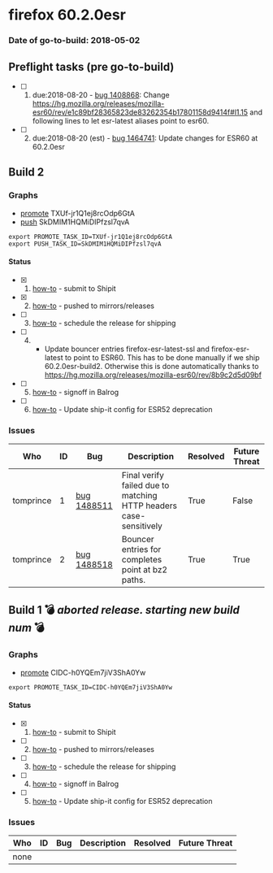 # firefox 60.2.0esr

### Date of go-to-build: 2018-05-02

## Preflight tasks (pre go-to-build)
- [ ] 1. due:2018-08-20 - [bug 1408868](https://bugzil.la/1408868): Change https://hg.mozilla.org/releases/mozilla-esr60/rev/e1c89bf28365823de83262354b17801158d9414f#l1.15 and following lines to let esr-latest aliases point to esr60.
- [ ] 2. due:2018-08-20 (est) - [bug 1464741](https://bugzil.la/1464741): Update changes for ESR60 at 60.2.0esr

## Build 2  

### Graphs
* [promote](https://tools.taskcluster.net/push-inspector/#/TXUf-jr1Q1ej8rcOdp6GtA) TXUf-jr1Q1ej8rcOdp6GtA
* [push](https://tools.taskcluster.net/push-inspector/#/SkDMIM1HQMiDIPfzsl7qvA) SkDMIM1HQMiDIPfzsl7qvA
```
export PROMOTE_TASK_ID=TXUf-jr1Q1ej8rcOdp6GtA
export PUSH_TASK_ID=SkDMIM1HQMiDIPfzsl7qvA
```


#### Status
- [x] 1.  [how-to](https://wiki.mozilla.org/Release:Release_Automation_on_Mercurial:Starting_a_Release#Submit_to_Ship_It)  - submit to Shipit
- [x] 2.  [how-to](https://github.com/mozilla-releng/releasewarrior-2.0/blob/master/docs/release-promotion/desktop/historic_relpro.md#1-push-to-releases-dir-mirrors)  - pushed to mirrors/releases
- [ ] 3.  [how-to](https://github.com/mozilla-releng/releasewarrior-2.0/blob/master/docs/release-promotion/desktop/historic_relpro.md#3-publish-release)  - schedule the release for shipping
- [ ] 4.  - Update bouncer entries firefox-esr-latest-ssl and firefox-esr-latest to point to ESR60. This has to be done manually if we ship 60.2.0esr-build2. Otherwise this is done automatically thanks to https://hg.mozilla.org/releases/mozilla-esr60/rev/8b9c2d5d09bf
- [ ] 5.  [how-to](https://github.com/mozilla-releng/releasewarrior-2.0/blob/master/docs/release-promotion/desktop/historic_relpro.md#2-signoffs)  - signoff in Balrog
- [ ] 6.  [how-to](https://bugzilla.mozilla.org/show_bug.cgi?id=1460752)  - Update ship-it config for ESR52 deprecation

### Issues
| Who                 | ID               | Bug                                                                 | Description                | Resolved                | Future Threat                |
| ------------------- | ---------------- | ------------------------------------------------------------------- | -------------------------- | ----------------------- | ---------------------------- |
| tomprince  | 1 | [bug 1488511](https://bugzil.la/1488511)        | Final verify failed  due to matching HTTP headers case-sensitively | True | False |
| tomprince  | 2 | [bug 1488518](https://bugzil.la/1488518)        | Bouncer entries for completes point at bz2 paths. | True | True |

## Build 1  :bomb: _aborted release. starting new build num_ :bomb: 

### Graphs
* [promote](https://tools.taskcluster.net/push-inspector/#/CIDC-h0YQEm7jiV3ShA0Yw) CIDC-h0YQEm7jiV3ShA0Yw
```
export PROMOTE_TASK_ID=CIDC-h0YQEm7jiV3ShA0Yw
```


#### Status
- [x] 1.  [how-to](https://wiki.mozilla.org/Release:Release_Automation_on_Mercurial:Starting_a_Release#Submit_to_Ship_It)  - submit to Shipit
- [ ] 2.  [how-to](https://github.com/mozilla-releng/releasewarrior-2.0/blob/master/docs/release-promotion/desktop/historic_relpro.md#1-push-to-releases-dir-mirrors)  - pushed to mirrors/releases
- [ ] 3.  [how-to](https://github.com/mozilla-releng/releasewarrior-2.0/blob/master/docs/release-promotion/desktop/historic_relpro.md#3-publish-release)  - schedule the release for shipping
- [ ] 4.  [how-to](https://github.com/mozilla-releng/releasewarrior-2.0/blob/master/docs/release-promotion/desktop/historic_relpro.md#2-signoffs)  - signoff in Balrog
- [ ] 5.  [how-to](https://bugzilla.mozilla.org/show_bug.cgi?id=1460752)  - Update ship-it config for ESR52 deprecation

### Issues
| Who                 | ID               | Bug                                                                 | Description                | Resolved                | Future Threat                |
| ------------------- | ---------------- | ------------------------------------------------------------------- | -------------------------- | ----------------------- | ---------------------------- |
| none | | | | | |

